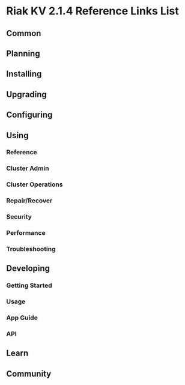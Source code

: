 
# Riak KV 2.1.4 Reference Links List


## Common

[downloads]: /riak/kv/2.1.4/downloads/
[install index]: /riak/kv/2.1.4/setup/installing
[upgrade index]: /riak/kv/2.1.4/upgrading
[plan index]: /riak/kv/2.1.4/planning
[config index]: /riak/2.1.4/using/configuring/
[config reference]: /riak/kv/2.1.4/configuring/reference/
[manage index]: /riak/kv/2.1.4/using/managing
[performance index]: /riak/kv/2.1.4/using/performance
[glossary vnode]: /riak/kv/2.1.4/learn/glossary/#vnode
[contact basho]: http://basho.com/contact/


## Planning

[plan index]: /riak/kv/2.1.4/setup/planning
[plan start]: /riak/kv/2.1.4/setup/planning/start
[plan backend]: /riak/kv/2.1.4/setup/planning/backend
[plan backend bitcask]: /riak/kv/2.1.4/setup/planning/backend/bitcask
[plan backend leveldb]: /riak/kv/2.1.4/setup/planning/backend/leveldb
[plan backend memory]: /riak/kv/2.1.4/setup/planning/backend/memory
[plan backend multi]: /riak/kv/2.1.4/setup/planning/backend/multi
[plan cluster capacity]: /riak/kv/2.1.4/setup/planning/cluster-capacity
[plan bitcask capacity]: /riak/kv/2.1.4/setup/planning/bitcask-capacity-calc
[plan best practices]: /riak/kv/2.1.4/setup/planning/best-practices
[plan future]: /riak/kv/2.1.4/setup/planning/future


## Installing

[install index]: /riak/kv/2.1.4/setup/installing
[install aws]: /riak/kv/2.1.4/setup/installing/amazon-web-services
[install debian & ubuntu]: /riak/kv/2.1.4/setup/installing/debian-ubuntu
[install freebsd]: /riak/kv/2.1.4/setup/installing/freebsd
[install mac osx]: /riak/kv/2.1.4/setup/installing/mac-osx
[install rhel & centos]: /riak/kv/2.1.4/setup/installing/rhel-centos
[install smartos]: /riak/kv/2.1.4/setup/installing/smartos
[install solaris]: /riak/kv/2.1.4/setup/installing/solaris
[install suse]: /riak/kv/2.1.4/setup/installing/suse
[install windows azure]: /riak/kv/2.1.4/setup/installing/windows-azure

[install source index]: /riak/kv/2.1.4/setup/installing/source
[install source erlang]: /riak/kv/2.1.4/setup/installing/source/erlang
[install source jvm]: /riak/kv/2.1.4/setup/installing/source/jvm

[install verify]: /riak/kv/2.1.4/setup/installing/verify


## Upgrading

[upgrade index]: /riak/kv/2.1.4/setup/upgrading
[upgrade checklist]: /riak/kv/2.1.4/setup/upgrading/checklist
[upgrade version]: /riak/kv/2.1.4/setup/upgrading/version
[upgrade cluster]: /riak/kv/2.1.4/setup/upgrading/cluster
[upgrade mdc]: /riak/kv/2.1.4/setup/upgrading/multi-datacenter
[upgrade downgrade]: /riak/kv/2.1.4/setup/upgrading/downgrade


## Configuring

[config index]: /riak/kv/2.1.4/configuring
[config basic]: /riak/kv/2.1.4/configuring/basic
[config backend]: /riak/kv/2.1.4/configuring/backend
[config manage]: /riak/kv/2.1.4/configuring/managing
[config reference]: /riak/kv/2.1.4/configuring/reference/
[config strong consistency]: /riak/kv/2.1.4/configuring/strong-consistency
[config load balance]: /riak/kv/2.1.4/configuring/load-balancing-proxy
[config mapreduce]: /riak/kv/2.1.4/configuring/mapreduce
[config search]: /riak/kv/2.1.4/configuring/search/

[config v3 mdc]: /riak/kv/2.1.4/configuring/v3-multi-datacenter
[config v3 nat]: /riak/kv/2.1.4/configuring/v3-multi-datacenter/nat
[config v3 quickstart]: /riak/kv/2.1.4/configuring/v3-multi-datacenter/quick-start
[config v3 ssl]: /riak/kv/2.1.4/configuring/v3-multi-datacenter/ssl

[config v2 mdc]: /riak/kv/2.1.4/configuring/v2-multi-datacenter
[config v2 nat]: /riak/kv/2.1.4/configuring/v2-multi-datacenter/nat
[config v2 quickstart]: /riak/kv/2.1.4/configuring/v2-multi-datacenter/quick-start
[config v2 ssl]: /riak/kv/2.1.4/configuring/v2-multi-datacenter/ssl



## Using

[use index]: /riak/kv/2.1.4/using/
[use admin commands]: /riak/kv/2.1.4/using/cluster-admin-commands
[use running cluster]: /riak/kv/2.1.4/using/running-a-cluster

### Reference

[use ref bucket types]: /riak/kv/2.1.4/using/reference/bucket-types
[use ref custom code]: /riak/kv/2.1.4/using/reference/custom-code
[use ref handoff]: /riak/kv/2.1.4/using/reference/handoff
[use ref monitoring]: /riak/kv/2.1.4/using/reference/statistics-monitoring
[use ref search]: /riak/kv/2.1.4/using/reference/search
[use ref 2i]: /riak/kv/2.1.4/using/reference/secondary-indexes
[use ref snmp]: /riak/kv/2.1.4/using/reference/snmp
[use ref strong consistency]: /riak/2.1.4/using/reference/strong-consistency
[use ref jmx]: /riak/kv/2.1.4/using/reference/jmx
[use ref obj del]: /riak/kv/2.1.4/using/reference/object-deletion/
[use ref v3 mdc]: /riak/kv/2.1.4/using/reference/v3-multi-datacenter
[use ref v2 mdc]: /riak/kv/2.1.4/using/reference/v2-multi-datacenter

### Cluster Admin

[use admin index]: /riak/kv/2.1.4/using/admin/
[use admin commands]: /riak/kv/2.1.4/using/admin/commands/
[use admin riak cli]: /riak/kv/2.1.4/using/admin/riak-cli/
[use admin riak-admin]: /riak/kv/2.1.4/using/admin/riak-admin/
[use admin riak control]: /riak/kv/2.1.4/using/admin/riak-control/

### Cluster Operations

[cluster ops add remove node]: /riak/kv/2.1.4/using/cluster-operations/adding-removing-nodes
[cluster ops inspect node]: /riak/kv/2.1.4/using/cluster-operations/inspecting-node
[cluster ops change info]: /riak/kv/2.1.4/using/cluster-operations/changing-cluster-info
[cluster ops load balance]: /riak/kv/2.1.4/configuring/load-balancing-proxy
[cluster ops bucket types]: /riak/kv/2.1.4/using/cluster-operations/bucket-types
[cluster ops handoff]: /riak/kv/2.1.4/using/cluster-operations/handoff
[cluster ops log]: /riak/kv/2.1.4/using/cluster-operations/logging
[cluster ops obj del]: /riak/kv/2.1.4/using/reference/object-deletion
[cluster ops backup]: /riak/kv/2.1.4/using/cluster-operations/backing-up
[cluster ops mdc]: /riak/kv/2.1.4/using/cluster-operations/multi-datacenter
[cluster ops strong consistency]: /riak/kv/2.1.4/using/cluster-operations/strong-consistency
[cluster ops 2i]: /riak/kv/2.1.4/using/cluster-operations/secondary-indexes
[cluster ops v3 mdc]: /riak/kv/2.1.4/using/cluster-operations/v3-multi-datacenter
[cluster ops v2 mdc]: /riak/kv/2.1.4/using/cluster-operations/v2-multi-datacenter

### Repair/Recover

[repair recover index]: /riak/kv/2.1.4/repair-recovery
[repair recover fail]: /riak/kv/2.1.4/using/repair-recovery/failure-recovery/

### Security

[security index]: /riak/kv/2.1.4/using/security/
[security basics]: /riak/kv/2.1.4/using/security/basics
[security managing]: /riak/kv/2.1.4/using/security/managing-sources/

### Performance

[perf index]: /riak/kv/2.1.4/using/performance/
[perf benchmark]: /riak/kv/2.1.4/using/performance/benchmarking
[perf open files]: /riak/kv/2.1.4/using/performance/open-files-limit/
[perf erlang]: /riak/kv/2.1.4/using/performance/erlang
[perf aws]: /riak/kv/2.1.4/using/performance/amazon-web-services
[perf latency checklist]: /riak/kv/2.1.4/using/performance/latency-reduction

### Troubleshooting

[troubleshoot http]: /riak/kv/2.1.4/using/troubleshooting/http-204


## Developing

[dev index]: /riak/kv/2.1.4/developing
[dev client libraries]: /riak/kv/2.1.4/developing/client-libraries
[dev data model]: /riak/kv/2.1.4/developing/data-modeling
[dev data types]: /riak/kv/2.1.4/developing/data-types
[dev kv model]: /riak/kv/2.1.4/developing/key-value-modeling

### Getting Started

[getting started]: /riak/kv/2.1.4/developing/getting-started
[getting started java]: /riak/kv/2.1.4/developing/getting-started/java
[getting started ruby]: /riak/kv/2.1.4/developing/getting-started/ruby
[getting started python]: /riak/kv/2.1.4/developing/getting-started/python
[getting started php]: /riak/kv/2.1.4/developing/getting-started/php
[getting started csharp]: /riak/kv/2.1.4/developing/getting-started/csharp
[getting started nodejs]: /riak/kv/2.1.4/developing/getting-started/nodejs
[getting started erlang]: /riak/kv/2.1.4/developing/getting-started/erlang
[getting started golang]: /riak/kv/2.1.4/developing/getting-started/golang

[obj model java]: /riak/kv/2.1.4/developing/getting-started/java/object-modeling
[obj model ruby]: /riak/kv/2.1.4/developing/getting-started/ruby/object-modeling
[obj model python]: /riak/kv/2.1.4/developing/getting-started/python/object-modeling
[obj model csharp]: /riak/kv/2.1.4/developing/getting-started/csharp/object-modeling
[obj model nodejs]: /riak/kv/2.1.4/developing/getting-started/nodejs/object-modeling
[obj model erlang]: /riak/kv/2.1.4/developing/getting-started/erlang/object-modeling
[obj model golang]: /riak/kv/2.1.4/developing/getting-started/golang/object-modeling

### Usage

[usage index]: /riak/kv/2.1.4/developing/usage
[usage bucket types]: /riak/kv/2.1.4/developing/usage/bucket-types/
[usage commit hooks]: /riak/kv/2.1.4/developing/usage/commit-hooks/
[usage conflict resolution]: /riak/kv/2.1.4/developing/usage/conflict-resolution
[usage content types]: /riak/kv/2.1.4/developing/usage/content-types
[usage create objects]: /riak/kv/2.1.4/developing/usage/create-objects
[usage custom extractors]: /riak/kv/2.1.4/developing/usage/custom-extractors
[usage delete objects]: /riak/kv/2.1.4/developing/usage/deleting-objects
[usage mapreduce]: /riak/kv/2.1.4/developing/usage/mapreduce
[usage search]: /riak/kv/2.1.4/developing/usage/search
[usage search schema]: /riak/kv/2.1.4/developing/usage/search-schemas
[usage search data types]: /riak/kv/2.1.4/developing/usage/searching-data-types
[usage 2i]: /riak/kv/2.1.4/developing/usage/secondary-indexes
[usage update objects]: /riak/kv/2.1.4/developing/usage/updating-objects

### App Guide

[apps mapreduce]: /riak/kv/2.1.4/developing/app-guide/advanced-mapreduce
[apps replication properties]: /riak/kv/2.1.4/developing/app-guide/replication-properties
[apps strong consistency]: /riak/kv/2.1.4/developing/app-guide/strong-consistency
[apps write once]: /riak/kv/2.1.4/developing/app-guide/write-once

### API

[dev api backend]: /riak/kv/2.1.4/developing/api/backend
[dev api http]: /riak/kv/2.1.4/developing/api/http
[dev api http status]: /riak/kv/2.1.4/developing/api/http/status
[dev api pbc]: /riak/kv/2.1.4/developing/api/protocol-buffers/


## Learn

[learn new nosql]: /riak/kv/learn/new-to-nosql
[learn use cases]: /riak/kv/learn/use-cases
[learn why riak]: /riak/kv/learn/why-riak-kv

[glossary]: /riak/kv/2.1.4/learn/glossary/
[glossary aae]: /riak/kv/2.1.4/learn/glossary/#active-anti-entropy-aae
[glossary read rep]: /riak/kv/2.1.4/learn/glossary/#read-repair
[glossary vnode]: /riak/kv/2.1.4/learn/glossary/#vnode

[concept aae]: /riak/kv/2.1.4/learn/concepts/active-anti-entropy/
[concept buckets]: /riak/kv/2.1.4/learn/concepts/buckets
[concept cap neg]: /riak/kv/2.1.4/learn/concepts/capability-negotiation
[concept causal context]: /riak/kv/2.1.4/learn/concepts/causal-context/
[concept clusters]: /riak/kv/2.1.4/learn/concepts/clusters/
[concept crdts]: /riak/kv/2.1.4/learn/concepts/crdts
[concept eventual consistency]: /riak/kv/2.1.4/learn/concepts/eventual-consistency
[concept keys objects]: /riak/kv/2.1.4/learn/concepts/keys-and-objects
[concept replication]: /riak/kv/2.1.4/learn/concepts/replication
[concept strong consistency]: /riak/kv/2.1.4/learn/concepts/strong-consistency
[concept vnodes]: /riak/kv/2.1.4/learn/concepts/vnodes



## Community

[community]: /community
[community projects]: /community/projects
[reporting bugs]: /community/reporting-bugs
[taishi]: /community/taishi

